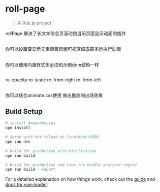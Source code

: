 # roll-page

> A Vue.js project

rollPage 解决了长文本信息页滚动到当前页面显示动画的插件
##
你可以设置要显示元素距离页面可视区域底部多远执行动画
##
你可以使用内置样式但必须和示例dom结构一样
##
ro-opacity ro-scale ro-from-right ro-from-left

## 
你可以结合animate.css使用 做出酷炫的出场效果
## Build Setup

``` bash
# install dependencies
npm install

# serve with hot reload at localhost:8080
npm run dev

# build for production with minification
npm run build

# build for production and view the bundle analyzer report
npm run build --report
```

For a detailed explanation on how things work, check out the [guide](http://vuejs-templates.github.io/webpack/) and [docs for vue-loader](http://vuejs.github.io/vue-loader).
